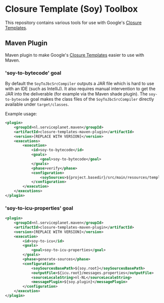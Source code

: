 # Closure Template (Soy) Toolbox

This repository contains various tools for use with Google's [Closure Templates](https://github.com/google/closure-templates).

## Maven Plugin

Maven plugin to make Google's [Closure Templates](https://github.com/google/closure-templates) easier to use with Maven. 

### 'soy-to-bytecode' goal

By default the `SoyToJbcSrcCompiler` outputs a JAR file which is hard to use with an IDE (such as IntelliJ). It also requires manual intervention to get the JAR into the deliverable (for example via the Maven shade plugin). The `soy-to-bytecode` goal makes the class files of the `SoyToJbcSrcCompiler` directly available under `target/classes`.

Example usage:

```xml
<plugin>
    <groupId>nl.serviceplanet.maven</groupId>
    <artifactId>closure-templates-maven-plugin</artifactId>
    <version>[REPLACE WITH VERSION]</version>
    <executions>
        <execution>
            <id>soy-to-bytecode</id>
            <goals>
                <goal>soy-to-bytecode</goal>
            </goals>
            <phase>verify</phase>
            <configuration>
                <soySources>${project.basedir}/src/main/resources/template1.soy,${project.basedir}/src/main/resources/template2.soy</soySources>
            </configuration>
        </execution>
    </executions>
</plugin>
```

### 'soy-to-icu-properties' goal

```xml
<plugin>
    <groupId>nl.serviceplanet.maven</groupId>
    <artifactId>closure-templates-maven-plugin</artifactId>
    <version>[REPLACE WITH VERSION]</version>
    <execution>
        <id>soy-to-icu</id>
        <goals>
            <goal>soy-to-icu-properties</goal>
        </goals>
        <phase>generate-sources</phase>
        <configuration>
            <soySourcesBasePath>${soy.root}</soySourcesBasePath>
            <outputFile>${icu.root}/messages.properties</outputFile>
            <sourceLocaleString>nl-NL</sourceLocaleString>
            <messagePlugin>${soy.plugin}</messagePlugin>
        </configuration>
    </execution>
</plugin>
```
